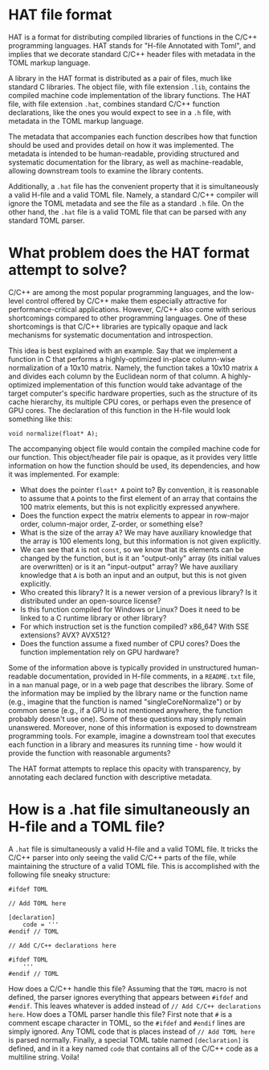 # HAT file format

HAT is a format for distributing compiled libraries of functions in the C/C++ programming languages. HAT stands for "H-file Annotated with Toml", and implies that we decorate standard C/C++ header files with metadata in the TOML markup language. 

A library in the HAT format is distributed as a pair of files, much like standard C libraries. The object file, with file extension `.lib`, contains the compiled machine code implementation of the library functions. The HAT file, with file extension `.hat`, combines standard C/C++ function declarations, like the ones you would expect to see in a `.h` file, with metadata in the TOML markup language. 

The metadata that accompanies each function describes how that function should be used and provides detail on how it was implemented. The metadata is intended to be human-readable, providing structured and systematic documentation for the library, as well as machine-readable, allowing downstream tools to examine the library contents. 

Additionally, a `.hat` file has the convenient property that it is simultaneously a valid H-file and a valid TOML file. Namely, a standard C/C++ compiler will ignore the TOML metadata and see the file as a standard `.h` file. On the other hand, the `.hat` file is a valid TOML file that can be parsed with any standard TOML parser. 

# What problem does the HAT format attempt to solve? 

C/C++ are among the most popular programming languages, and the low-level control offered by C/C++ make them especially attractive for performance-critical applications. However, C/C++ also come with serious shortcomings compared to other programming languages. One of these shortcomings is that C/C++ libraries are typically opaque and lack mechanisms for systematic documentation and introspection. 

This idea is best explained with an example. Say that we implement a function in C that performs a highly-optimized in-place column-wise normalization of a 10x10 matrix. Namely, the function takes a 10x10 matrix `A` and divides each column by the Euclidean norm of that column. A highly-optimized implementation of this function would take advantage of the target computer's specific hardware properties, such as the structure of its cache hierarchy, its multiple CPU cores, or perhaps even the presence of GPU cores. The declaration of this function in the H-file would look something like this:
```
void normalize(float* A);
```
The accompanying object file would contain the compiled machine code for our function. This object/header file pair is opaque, as it provides very little information on how the function should be used, its dependencies, and how it was implemented. For example:

* What does the pointer `float* A` point to? By convention, it is reasonable to assume that `A` points to the first element of an array that contains the 100 matrix elements, but this is not explicitly expressed anywhere.
* Does the function expect the matrix elements to appear in row-major order, column-major order, Z-order, or something else?
* What is the size of the array `A`? We may have auxiliary knowledge that the array is 100 elements long, but this information is not given explicitly. 
* We can see that `A` is not `const`, so we know that its elements can be changed by the function, but is it an "output-only" array (its initial values are overwritten) or is it an "input-output" array? We have auxiliary knowledge that `A` is both an input and an output, but this is not given explicitly. 
* Who created this library? It is a newer version of a previous library? Is it distributed under an open-source license?
* Is this function compiled for Windows or Linux? Does it need to be linked to a C runtime library or other library?
* For which instruction set is the function compiled? x86_64? With SSE extensions? AVX? AVX512?
* Does the function assume a fixed number of CPU cores? Does the function implementation rely on GPU hardware?  

Some of the information above is typically provided in unstructured human-readable documentation, provided in H-file comments, in a `README.txt` file, in a `man` manual page, or in a web page that describes the library. Some of the information may be implied by the library name or the function name (e.g., imagine that the function is named "singleCoreNormalize") or by common sense (e.g., if a GPU is not mentioned anywhere, the function probably doesn't use one). Some of these questions may simply remain unanswered. Moreover, none of this information is exposed to downstream programming tools. For example, imagine a downstream tool that executes each function in a library and measures its running time - how would it provide the function with reasonable arguments?

The HAT format attempts to replace this opacity with transparency, by annotating each declared function with descriptive metadata.

# How is a .hat file simultaneously an H-file and a TOML file?

A `.hat` file is simultaneously a valid H-file and a valid TOML file. It tricks the C/C++ parser into only seeing the valid C/C++ parts of the file, while maintaining the structure of a valid TOML file. This is accomplished with the following file sneaky structure:
```
#ifdef TOML

// Add TOML here

[declaration]
    code = '''
#endif // TOML

// Add C/C++ declarations here

#ifdef TOML
    '''
#endif // TOML
```

How does a C/C++ handle this file? Assuming that the `TOML` macro is not defined, the parser ignores everything that appears between `#ifdef` and `#endif`. This leaves whatever is added instead of `// Add C/C++ declarations here`. How does a TOML parser handle this file? First note that `#` is a comment escape character in TOML, so the `#ifdef` and `#endif` lines are simply ignored. Any TOML code that is places instead of `// Add TOML here` is parsed normally. Finally, a special TOML table named `[declaration]` is defined, and in it a key named `code` that contains all of the C/C++ code as a multiline string. Voila!
